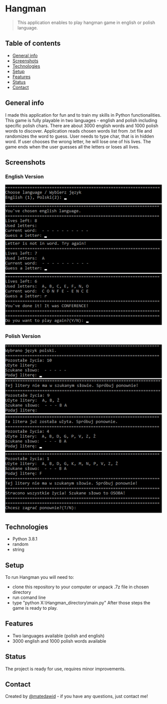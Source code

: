 # Hangman
> This application enables to play hangman game in english or polish language.

## Table of contents
* [General info](#general-info)
* [Screenshots](#screenshots)
* [Technologies](#technologies)
* [Setup](#setup)
* [Features](#features)
* [Status](#status)
* [Contact](#contact)

## General info
I made this application for fun and to train my skills in Python functionalities. This game is fully playable in two languages - english and polish including specific polish chars. 
There are about 3000 english words and 1000 polish words to discover. Application reads chosen words list from .txt file and randomizes the word to guess. User needs to type char, that is in hidden word. If user chooses the wrong letter, he will lose one of his lives. The game ends when the user guesses all the letters or loses all lives.

## Screenshots
### English Version
![Example screenshot](./img/1.png)
![Example screenshot](./img/2.png)
![Example screenshot](./img/3.png)
![Example screenshot](./img/4.png)
### Polish Version
![Example screenshot](./img/5.png)
![Example screenshot](./img/6.png)
![Example screenshot](./img/7.png)
![Example screenshot](./img/8.png)

## Technologies
* Python 3.8.1
* random
* string

## Setup
To run Hangman you will need to: 
* clone this repository to your computer or unpack .7z file in chosen directory
* run comand line
* type "python X:\Hangman_directory\main.py"
After those steps the game is ready to play.

## Features
* Two languages available (polish and english)
* 3000 english and 1000 polish words available

## Status
The project is ready for use, requires minor improvements.

## Contact
Created by [@matedawid](https://linkedin.com/in/matedawid) - if you have any questions, just contact me!
